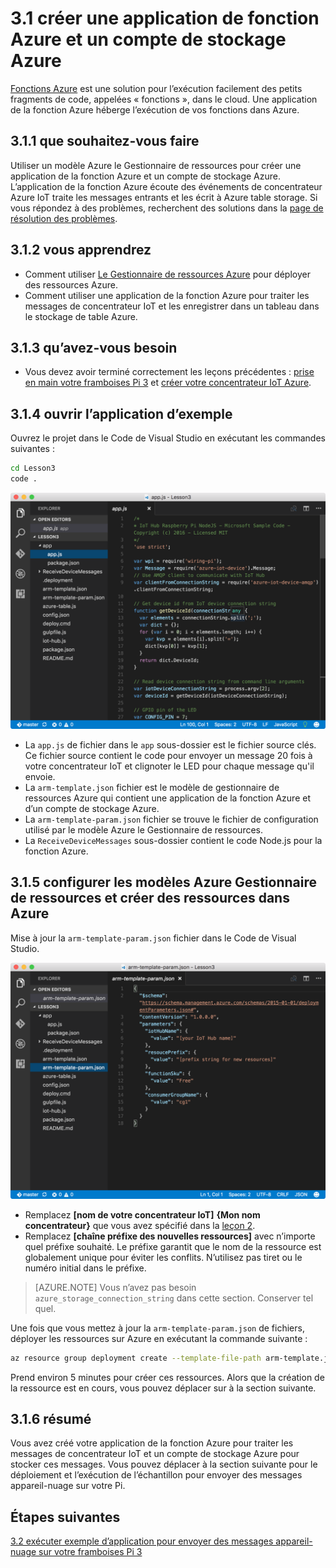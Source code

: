 <properties
 pageTitle="Créer une application de fonction Azure et un compte de stockage Azure | Microsoft Azure"
 description="L’application de la fonction Azure écoute des événements de concentrateur Azure IoT traite les messages entrants et les écrit à Azure table storage."
 services="iot-hub"
 documentationCenter=""
 authors="shizn"
 manager="timlt"
 tags=""
 keywords=""/>

<tags
 ms.service="iot-hub"
 ms.devlang="multiple"
 ms.topic="article"
 ms.tgt_pltfrm="na"
 ms.workload="na"
 ms.date="10/21/2016"
 ms.author="xshi"/>

# <a name="31-create-an-azure-function-app-and-azure-storage-account"></a>3.1 créer une application de fonction Azure et un compte de stockage Azure

[Fonctions Azure](../../articles/azure-functions/functions-overview.md) est une solution pour l’exécution facilement des petits fragments de code, appelées « fonctions », dans le cloud. Une application de la fonction Azure héberge l’exécution de vos fonctions dans Azure.

## <a name="311-what-will-you-do"></a>3.1.1 que souhaitez-vous faire

Utiliser un modèle Azure le Gestionnaire de ressources pour créer une application de la fonction Azure et un compte de stockage Azure. L’application de la fonction Azure écoute des événements de concentrateur Azure IoT traite les messages entrants et les écrit à Azure table storage. Si vous répondez à des problèmes, recherchent des solutions dans la [page de résolution des problèmes](iot-hub-raspberry-pi-kit-node-troubleshooting.md).

## <a name="312-what-will-you-learn"></a>3.1.2 vous apprendrez

- Comment utiliser [Le Gestionnaire de ressources Azure](../../articles/azure-resource-manager/resource-group-overview.md) pour déployer des ressources Azure.
- Comment utiliser une application de la fonction Azure pour traiter les messages de concentrateur IoT et les enregistrer dans un tableau dans le stockage de table Azure.

## <a name="313-what-do-you-need"></a>3.1.3 qu’avez-vous besoin

- Vous devez avoir terminé correctement les leçons précédentes : [prise en main votre framboises Pi 3](iot-hub-raspberry-pi-kit-node-get-started.md) et [créer votre concentrateur IoT Azure](iot-hub-raspberry-pi-kit-node-get-started.md).

## <a name="314-open-the-sample-app"></a>3.1.4 ouvrir l’application d’exemple

Ouvrez le projet dans le Code de Visual Studio en exécutant les commandes suivantes :

```bash
cd Lesson3
code .
```

![Structure mis en pension](media/iot-hub-raspberry-pi-lessons/lesson3/repo_structure.png)

- La `app.js` de fichier dans le `app` sous-dossier est le fichier source clés. Ce fichier source contient le code pour envoyer un message 20 fois à votre concentrateur IoT et clignoter le LED pour chaque message qu'il envoie.
- La `arm-template.json` fichier est le modèle de gestionnaire de ressources Azure qui contient une application de la fonction Azure et d’un compte de stockage Azure.
- La `arm-template-param.json` fichier se trouve le fichier de configuration utilisé par le modèle Azure le Gestionnaire de ressources.
- La `ReceiveDeviceMessages` sous-dossier contient le code Node.js pour la fonction Azure.

## <a name="315-configure-azure-resource-manager-templates-and-create-resources-in-azure"></a>3.1.5 configurer les modèles Azure Gestionnaire de ressources et créer des ressources dans Azure

Mise à jour la `arm-template-param.json` fichier dans le Code de Visual Studio.

![Paramètres de modèle Azure Gestionnaire de ressources](media/iot-hub-raspberry-pi-lessons/lesson3/arm_para.png)

- Remplacez **[nom de votre concentrateur IoT]** **{Mon nom concentrateur}** que vous avez spécifié dans la [leçon 2](iot-hub-raspberry-pi-kit-node-lesson2-prepare-azure-iot-hub.md).
- Remplacez **[chaîne préfixe des nouvelles ressources]** avec n’importe quel préfixe souhaité. Le préfixe garantit que le nom de la ressource est globalement unique pour éviter les conflits. N’utilisez pas tiret ou le numéro initial dans le préfixe.

> [AZURE.NOTE] Vous n’avez pas besoin `azure_storage_connection_string` dans cette section. Conserver tel quel.

Une fois que vous mettez à jour la `arm-template-param.json` de fichiers, déployer les ressources sur Azure en exécutant la commande suivante :

```bash
az resource group deployment create --template-file-path arm-template.json --parameters-file-path arm-template-param.json -g iot-sample -n mydeployment
```

Prend environ 5 minutes pour créer ces ressources. Alors que la création de la ressource est en cours, vous pouvez déplacer sur à la section suivante.

## <a name="316-summary"></a>3.1.6 résumé

Vous avez créé votre application de la fonction Azure pour traiter les messages de concentrateur IoT et un compte de stockage Azure pour stocker ces messages. Vous pouvez déplacer à la section suivante pour le déploiement et l’exécution de l’échantillon pour envoyer des messages appareil-nuage sur votre Pi.

## <a name="next-steps"></a>Étapes suivantes

[3.2 exécuter exemple d’application pour envoyer des messages appareil-nuage sur votre framboises Pi 3](iot-hub-raspberry-pi-kit-node-lesson3-run-azure-blink.md)

